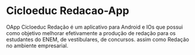 # Cicloeduc Redacao-App

OApp Cicloeduc Redação é um aplicativo para Android e IOs que possui como objetivo melhorar efetivamente a produção de redação para os estudantes do  ENEM, de vestibulares, de concursos. assim como Redação no ambiente empresarial.